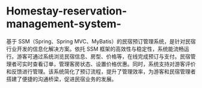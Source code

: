 # Homestay-reservation-management-system-
基于 SSM（Spring、Spring MVC、MyBatis）的民宿预订管理系统，是针对民宿行业开发的信息化解决方案。依托 SSM 框架的高效性与稳定性，系统能流畅运行。游客可通过系统浏览民宿信息、房型、价格等，在线完成预订与支付。民宿管理者可实时查看订单，管理客房状态、设置价格优惠。同时，系统支持对游客评价和反馈进行管理。该系统简化了预订流程，提升了管理效率，为游客和民宿管理者搭建了便捷的沟通桥梁，促进民宿业务的发展。 
